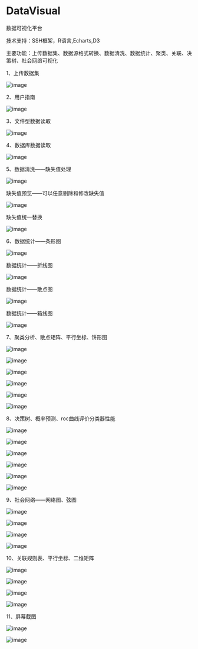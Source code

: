 DataVisual
==========

数据可视化平台

技术支持：SSH框架，R语言,Echarts,D3

主要功能：上传数据集、数据源格式转换、数据清洗、数据统计、聚类、关联、决策树、社会网络可视化

1、上传数据集

 ![image](https://github.com/shuiying/DataVisual/raw/master/readmeimg/上传数据集.png)
 
2、用户指南

 ![image](https://github.com/shuiying/DataVisual/raw/master/readmeimg/用户指南.png)
 
3、文件型数据读取

 ![image](https://github.com/shuiying/DataVisual/raw/master/readmeimg/文件型数据读取.png)
 
4、数据库数据读取

 ![image](https://github.com/shuiying/DataVisual/raw/master/readmeimg/数据库数据读取.png)
 
5、数据清洗——缺失值处理

 ![image](https://github.com/shuiying/DataVisual/raw/master/readmeimg/缺失值处理.png)
 
 缺失值预览——可以任意剔除和修改缺失值
   
 ![image](https://github.com/shuiying/DataVisual/raw/master/readmeimg/缺失值预览.png)
 
 缺失值统一替换
 
 ![image](https://github.com/shuiying/DataVisual/raw/master/readmeimg/缺失值处理完成.png)

6、数据统计——条形图

 ![image](https://github.com/shuiying/DataVisual/raw/master/readmeimg/统计信息-条形图.png)
 
  数据统计——折线图
  
 ![image](https://github.com/shuiying/DataVisual/raw/master/readmeimg/统计信息-折线图.png)
 
 数据统计——散点图
  
 ![image](https://github.com/shuiying/DataVisual/raw/master/readmeimg/散点图.png)
 
 数据统计——箱线图
  
 ![image](https://github.com/shuiying/DataVisual/raw/master/readmeimg/箱线图.png)
 
7、聚类分析、散点矩阵、平行坐标、饼形图

![image](https://github.com/shuiying/DataVisual/raw/master/readmeimg/聚类分析参数.png)

![image](https://github.com/shuiying/DataVisual/raw/master/readmeimg/各簇聚类数目.png)

![image](https://github.com/shuiying/DataVisual/raw/master/readmeimg/散点矩阵.png)

![image](https://github.com/shuiying/DataVisual/raw/master/readmeimg/图形刷子筛选散点.png)

![image](https://github.com/shuiying/DataVisual/raw/master/readmeimg/平行坐标图.png)

![image](https://github.com/shuiying/DataVisual/raw/master/readmeimg/平行坐标筛选.png)

8、决策树、概率预测、roc曲线评价分类器性能

![image](https://github.com/shuiying/DataVisual/raw/master/readmeimg/决策树分析参数.png)

![image](https://github.com/shuiying/DataVisual/raw/master/readmeimg/可交互的决策树1.png)

![image](https://github.com/shuiying/DataVisual/raw/master/readmeimg/可交互的决策树2.png)

![image](https://github.com/shuiying/DataVisual/raw/master/readmeimg/可交互的决策树3.png)

![image](https://github.com/shuiying/DataVisual/raw/master/readmeimg/概率预测.png)

![image](https://github.com/shuiying/DataVisual/raw/master/readmeimg/分类器性能评估.png)

9、社会网络——网络图、弦图

![image](https://github.com/shuiying/DataVisual/raw/master/readmeimg/网络图.png)

![image](https://github.com/shuiying/DataVisual/raw/master/readmeimg/网络图选择子集.png)

![image](https://github.com/shuiying/DataVisual/raw/master/readmeimg/弦图.png)

![image](https://github.com/shuiying/DataVisual/raw/master/readmeimg/弦图选择子集.png)

10、关联规则表、平行坐标、二维矩阵

![image](https://github.com/shuiying/DataVisual/raw/master/readmeimg/关联规则分析参数.png)

![image](https://github.com/shuiying/DataVisual/raw/master/readmeimg/关联规则表.png)

![image](https://github.com/shuiying/DataVisual/raw/master/readmeimg/多对多的关联规则.png)

![image](https://github.com/shuiying/DataVisual/raw/master/readmeimg/单对单规则二维矩阵.png)

11、屏幕截图

![image](https://github.com/shuiying/DataVisual/raw/master/readmeimg/屏幕截图.png)

![image](https://github.com/shuiying/DataVisual/raw/master/readmeimg/截图预览.png)







